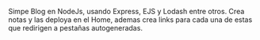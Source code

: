 Simpe Blog en NodeJs, usando Express, EJS y Lodash entre otros. Crea notas y las deploya en el Home, ademas crea links para cada una de estas que redirigen a pestañas autogeneradas.
